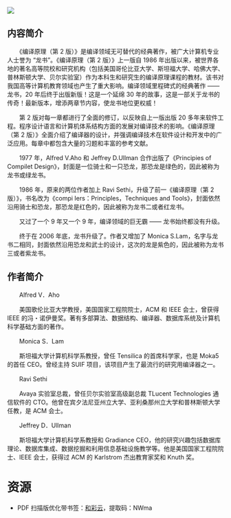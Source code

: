 ![](http://img3m4.ddimg.cn/23/32/20427584-1_u_6.jpg)

## 内容简介

　　《编译原理（第 2 版）》是编译领域无可替代的经典著作，被广大计算机专业人士誉为 “龙书”。《编译原理（第 2 版）》上一版自 1986 年出版以来，被世界各地的著名高等院校和研究机构（包括美国哥伦比亚大学、斯坦福大学、哈佛大学、普林斯顿大学、贝尔实验室）作为本科生和研究生的编译原理课程的教材。该书对我国高等计算机教育领域也产生了重大影响。编译领域里程碑式的经典著作 —— 龙书，20 年后终于出版新版！这是一个延绵 30 年的故事，这是一部关于龙书的传奇！最新版本，增添两章节内容，使龙书地位更权威！

　　第 2 版对每一章都进行了全面的修订，以反映自上一版出版 20 多年来软件工程。程序设计语言和计算机体系结构方面的发展对编译技术的影响。《编译原理（第 2 版）》全面介绍了编译器的设计，并强调编译技术在软件设计和开发中的广泛应用。每章中都包含大量的习题和丰富的参考文献。

　　1977 年，Alfred V.Aho 和 Jeffrey D.Ullman 合作出版了《Principies of Compilet Design》，封面是一位骑士和一只恐龙，那恐龙是绿色的，因此被称为龙书或绿龙书。

　　1986 年，原来的两位作者加上 Ravi Sethi，升级了前一《编译原理（第 2 版）》，书名改为《compi Iers：Principles，Techniques and Tools》，封面依然沿用骑士和恐龙，那恐龙是红色的，因此被称为龙书二或者红龙书。

　　又过了一个 9 年又一个 9 年，编译领域的巨无霸 —— 龙书始终都没有升级。

　　终于在 2006 年底，龙书升级了。作者又增加了 Monica S.Lam，名字与龙书二相同，封面依然沿用恐龙和武士的设计，这次的龙是紫色的，因此被称为龙书三或者紫龙书。

## 作者简介

　　Alfred V．Aho

　　美国歌伦比亚大学教授，美国国家工程院院士，ACM 和 IEEE 会士，曾获得 IEEE 的冯・诺伊曼奖。著有多部算法、数据结构、编译器、数据库系统及计算机科学基础方面的著作。

　　Monica S．Lam

　　斯坦福大学计算机科学系教授，曾任 Tensilica 的首席科学家，也是 Moka5 的首任 CEO。曾经主持 SUIF 项目，该项目产生了最流行的研究用编译器之一。

　　Ravi Sethi

　　Avaya 实验室总裁，曾任贝尔实验室高级副总裁 TLucent Technologies 通信软件的 CTO。他曾在宾夕法尼亚州立大学、亚利桑那州立大学和普林斯顿大学任教，是 ACM 会士。

　　Jeffrey D．Ullman

　　斯坦福大学计算机科学系教授和 Gradiance CEO，他的研究兴趣包括数据库理论、数据库集成、数据挖掘和利用信息基础设施教学等。他是美国国家工程院院士、IEEE 会士，获得过 ACM 的 KarIstrom 杰出教育家奖和 Knuth 奖。

# 资源

* PDF 扫描版优化带书签：[和彩云](http://caiyun.feixin.10086.cn/dl/0n5CsfwStd2Ox)，提取码：NWma
